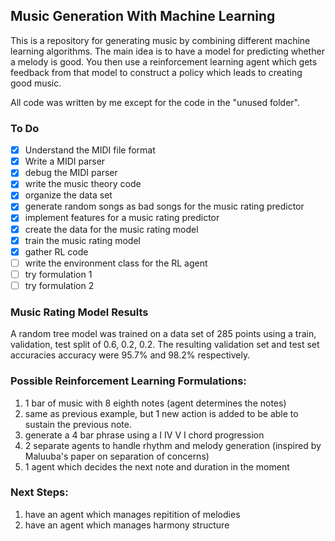 ## Music Generation With Machine Learning

This is a repository for generating music by combining different machine learning algorithms. The main idea is to have a model for predicting whether a melody is good. You then use a reinforcement learning agent which gets feedback from that model to construct a policy which leads to creating good music. 

All code was written by me except for the code in the "unused folder".

### To Do
- [x] Understand the MIDI file format
- [x] Write a MIDI parser
- [x] debug the MIDI parser
- [x] write the music theory code
- [x] organize the data set
- [x] generate random songs as bad songs for the music rating predictor
- [x] implement features for a music rating predictor
- [x] create the data for the music rating model
- [x] train the music rating model
- [x] gather RL code
- [ ] write the environment class for the RL agent
- [ ] try formulation 1
- [ ] try formulation 2

### Music Rating Model Results

A random tree model was trained on a data set of 285 points using a train, validation, test split of 0.6, 0.2, 0.2. The resulting validation set and test set accuracies accuracy were 95.7% and 98.2% respectively.


### Possible Reinforcement Learning Formulations:
1. 1 bar of music with 8 eighth notes (agent determines the notes)
2. same as previous example, but 1 new action is added to be able to sustain the previous note.
3. generate a 4 bar phrase using a I IV V I chord progression
4. 2 separate agents to handle rhythm and melody generation (inspired by Maluuba's paper on separation of concerns)
5. 1 agent which decides the next note and duration in the moment

### Next Steps:
1. have an agent which manages repitition of melodies
2. have an agent which manages harmony structure